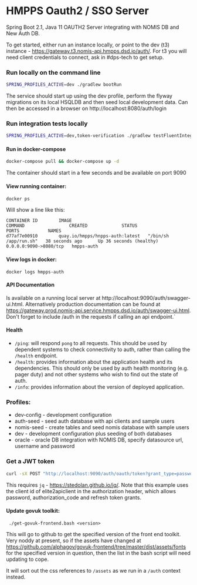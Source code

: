 # HMPPS Oauth2 / SSO Server

Spring Boot 2.1, Java 11 OAUTH2 Server integrating with NOMIS DB and New Auth DB.

To get started, either run an instance locally, or point to the dev (t3) instance - https://gateway.t3.nomis-api.hmpps.dsd.io/auth/.
For t3 you will need client credentials to connect, ask in #dps-tech to get setup.

### Run locally on the command line
```bash
SPRING_PROFILES_ACTIVE=dev ./gradlew bootRun
```

The service should start up using the dev profile, perform the flyway migrations on its local HSQLDB and then seed local development data.
Can then be accessed in a browser on http://localhost:8080/auth/login

### Run integration tests locally
```bash
SPRING_PROFILES_ACTIVE=dev,token-verification ./gradlew testFluentIntegration
```

#### Run in docker-compose
```bash
docker-compose pull && docker-compose up -d
```
The container should start in a few seconds and be available on port 9090

#### View running container:

```bash
docker ps
```
Will show a line like this:
```
CONTAINER ID        IMAGE                                         COMMAND                 CREATED             STATUS                    PORTS           NAMES
d77af7e00910        quay.io/hmpps/hnpps-auth:latest   "/bin/sh /app/run.sh"   38 seconds ago      Up 36 seconds (healthy)   0.0.0.0:9090->8080/tcp   hmpps-auth
```

#### View logs in docker:
```docker logs hmpps-auth```

#### API Documentation

Is available on a running local server at http://localhost:9090/auth/swagger-ui.html.  Alternatively production
documentation can be found at https://gateway.prod.nomis-api.service.hmpps.dsd.io/auth/swagger-ui.html.  Don't forget to
include /auth in the requests if calling an api endpoint.`

#### Health

- `/ping`: will respond `pong` to all requests.  This should be used by dependent systems to check connectivity to auth,
rather than calling the `/health` endpoint.
- `/health`: provides information about the application health and its dependencies.  This should only be used
by auth health monitoring (e.g. pager duty) and not other systems who wish to find out the state of auth.
- `/info`: provides information about the version of deployed application.

### Profiles:
- dev-config - development configuration
- auth-seed - seed auth database with api clients and sample users
- nomis-seed - create tables and seed nomis database with sample users
- dev - development configuration plus seeding of both databases
- oracle - oracle DB integration with NOMIS DB, specify datasource url, username and password

### Get a JWT token
```bash
curl -sX POST "http://localhost:9090/auth/oauth/token?grant_type=password&username=ITAG_USER&password=password" -H 'Authorization: Basic ZWxpdGUyYXBpY2xpZW50OmNsaWVudHNlY3JldA==' | jq .access_token
```
This requires `jq` - https://stedolan.github.io/jq/.  Note that this example uses the client id of elite2apiclient in 
the authorization header, which allows password, authorization_code and refresh token grants.

#### Update govuk toolkit:
``` ./get-govuk-frontend.bash <version>```

This will go to github to get the specified version of the front end toolkit.  Very noddy at present, so if the assets have changed at https://github.com/alphagov/govuk-frontend/tree/master/dist/assets/fonts for the specified version in question, then the list in the bash script will need updating to cope.

It will sort out the css references to `/assets` as we run in a `/auth` context instead. 
